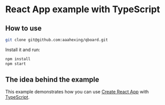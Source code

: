 # React App example with TypeScript

## How to use

```sh
git clone git@github.com:aaahexing/qboard.git
```

Install it and run:

```sh
npm install
npm start
```

## The idea behind the example

This example demonstrates how you can use [Create React App](https://github.com/facebookincubator/create-react-app) with [TypeScript](https://github.com/Microsoft/TypeScript).
